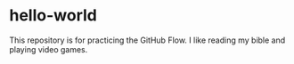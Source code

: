 # hello-world
This repository is for practicing the GitHub Flow.
I like reading my bible and playing video games.
